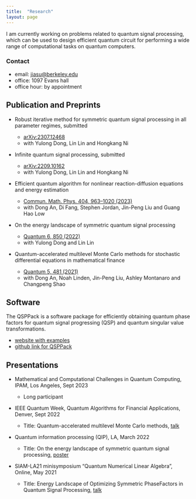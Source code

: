 ```yaml
---
title:  "Research"
layout: page
---
```


I am currently working on problems related to quantum signal processing, which can be used to design efficient quantum
circuit for performing a wide range of computational tasks on quantum computers.


### Contact

- email: jiasu@berkeley.edu
- office: 1097 Evans hall
- office hour: by appointment


## Publication and Preprints

- Robust iterative method for symmetric quantum signal processing in all parameter regimes, submitted
  - [arXiv:2307.12468](https://arxiv.org/pdf/2307.12468.pdf)
  - with Yulong Dong, Lin Lin and Hongkang Ni

- Infinite quantum signal processing, submitted
  - [arXiv:2209.10162](https://arxiv.org/abs/2209.10162)
  - with Yulong Dong, Lin Lin and Hongkang Ni

- Efficient quantum algorithm for nonlinear reaction-diffusion equations and energy estimation
  - [Commun. Math. Phys. 404, 963–1020 (2023)](https://link.springer.com/article/10.1007/s00220-023-04857-9)
  - with Dong An, Di Fang, Stephen Jordan, Jin-Peng Liu and Guang Hao Low

- On the energy landscape of symmetric quantum signal processing
  - [Quantum 6, 850 (2022)](https://quantum-journal.org/papers/q-2022-11-03-850/)
  - with Yulong Dong and Lin Lin

- Quantum-accelerated multilevel Monte Carlo methods for stochastic differential equations in mathematical finance
  - [Quantum 5, 481 (2021)](https://quantum-journal.org/papers/q-2021-06-24-481/)
  - with Dong An, Noah Linden, Jin-Peng Liu, Ashley Montanaro and Changpeng Shao
 
## Software 
The QSPPack is a software package for efficiently obtaining quantum phase factors for quantum signal progressing (QSP) and quantum singular value transformations. 
  - [website with examples](https://qsppack.gitbook.io/qsppack)
  - [github link for QSPPack](https://github.com/qsppack/QSPPACK)

## Presentations
- Mathematical and Computational Challenges in Quantum Computing, IPAM, Los Angeles, Sept 2023
  - Long participant

- IEEE Quantum Week, Quantum Algorithms for Financial Applications, Denver, Sept 2022
  - Title: Quantum-accelerated multilevel Monte Carlo methods, [talk](/file/IEEE.pdf)

- Quantum information processing (QIP), LA, March 2022
  - Title: On the energy landscape of symmetric quantum signal processing, [poster](/file/QIP_poster.pdf)

- SIAM-LA21 minisymposium “Quantum Numerical Linear Algebra”, Online, May 2021
  - Title: Energy Landscape of Optimizing Symmetric PhaseFactors in Quantum Signal Processing, [talk](/file/siam_mini_symposium.pdf)

